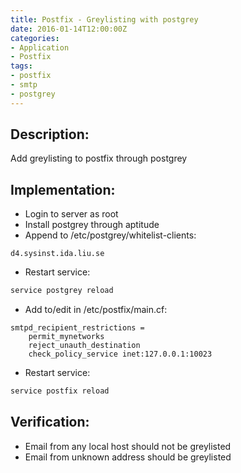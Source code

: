 ```yaml
---
title: Postfix - Greylisting with postgrey
date: 2016-01-14T12:00:00Z
categories:
- Application
- Postfix
tags:
- postfix
- smtp
- postgrey
---
```

## Description:
Add greylisting to postfix through postgrey

## Implementation:
- Login to server as root
- Install postgrey through aptitude
- Append to /etc/postgrey/whitelist-clients:

~~~
d4.sysinst.ida.liu.se
~~~

- Restart service:

```bash
service postgrey reload
```

- Add to/edit in /etc/postfix/main.cf:

~~~
smtpd_recipient_restrictions =
    permit_mynetworks
    reject_unauth_destination
    check_policy_service inet:127.0.0.1:10023
~~~

- Restart service:

```bash
service postfix reload
```

## Verification:
* Email from any local host should not be greylisted
* Email from unknown address should be greylisted

